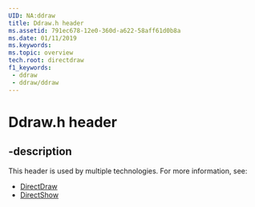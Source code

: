 ```yaml
---
UID: NA:ddraw
title: Ddraw.h header
ms.assetid: 791ec678-12e0-360d-a622-58aff61d0b8a
ms.date: 01/11/2019
ms.keywords: 
ms.topic: overview
tech.root: directdraw
f1_keywords:
 - ddraw
 - ddraw/ddraw
---
```


# Ddraw.h header


## -description

This header is used by multiple technologies. For more information, see:

- [DirectDraw](../_directdraw/index.md)
- [DirectShow](/windows/win32/directshow/directshow)

